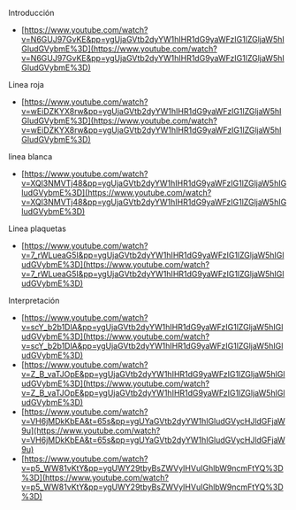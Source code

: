 Introducción

- [https://www.youtube.com/watch?v=N6GUJ97GvKE&pp=ygUjaGVtb2dyYW1hIHR1dG9yaWFzIG1lZGljaW5hIGludGVybmE%3D](https://www.youtube.com/watch?v=N6GUJ97GvKE&pp=ygUjaGVtb2dyYW1hIHR1dG9yaWFzIG1lZGljaW5hIGludGVybmE%3D)

Linea roja

- [https://www.youtube.com/watch?v=wEiDZKYX8rw&pp=ygUjaGVtb2dyYW1hIHR1dG9yaWFzIG1lZGljaW5hIGludGVybmE%3D](https://www.youtube.com/watch?v=wEiDZKYX8rw&pp=ygUjaGVtb2dyYW1hIHR1dG9yaWFzIG1lZGljaW5hIGludGVybmE%3D)

linea blanca

- [https://www.youtube.com/watch?v=XQl3NMVTj48&pp=ygUjaGVtb2dyYW1hIHR1dG9yaWFzIG1lZGljaW5hIGludGVybmE%3D](https://www.youtube.com/watch?v=XQl3NMVTj48&pp=ygUjaGVtb2dyYW1hIHR1dG9yaWFzIG1lZGljaW5hIGludGVybmE%3D)

Linea plaquetas

- [https://www.youtube.com/watch?v=7_rWLueaG5I&pp=ygUjaGVtb2dyYW1hIHR1dG9yaWFzIG1lZGljaW5hIGludGVybmE%3D](https://www.youtube.com/watch?v=7_rWLueaG5I&pp=ygUjaGVtb2dyYW1hIHR1dG9yaWFzIG1lZGljaW5hIGludGVybmE%3D)

Interpretación

- [https://www.youtube.com/watch?v=scY_b2b1DlA&pp=ygUjaGVtb2dyYW1hIHR1dG9yaWFzIG1lZGljaW5hIGludGVybmE%3D](https://www.youtube.com/watch?v=scY_b2b1DlA&pp=ygUjaGVtb2dyYW1hIHR1dG9yaWFzIG1lZGljaW5hIGludGVybmE%3D)
- [https://www.youtube.com/watch?v=Z_B_vaTJOpE&pp=ygUjaGVtb2dyYW1hIHR1dG9yaWFzIG1lZGljaW5hIGludGVybmE%3D](https://www.youtube.com/watch?v=Z_B_vaTJOpE&pp=ygUjaGVtb2dyYW1hIHR1dG9yaWFzIG1lZGljaW5hIGludGVybmE%3D)
- [https://www.youtube.com/watch?v=VH6jMDkKbEA&t=65s&pp=ygUYaGVtb2dyYW1hIGludGVycHJldGFjaW9u](https://www.youtube.com/watch?v=VH6jMDkKbEA&t=65s&pp=ygUYaGVtb2dyYW1hIGludGVycHJldGFjaW9u)
- [https://www.youtube.com/watch?v=p5_WW81vKtY&pp=ygUWY29tbyBsZWVyIHVuIGhlbW9ncmFtYQ%3D%3D](https://www.youtube.com/watch?v=p5_WW81vKtY&pp=ygUWY29tbyBsZWVyIHVuIGhlbW9ncmFtYQ%3D%3D)


